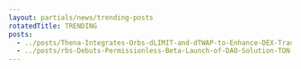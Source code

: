 ```yaml
---
layout: partials/news/trending-posts
rotatedTitle: TRENDING
posts:
  - ../posts/Thena-Integrates-Orbs-dLIMIT-and-dTWAP-to-Enhance-DEX-Trading-Capabilities.md
  - ../posts/rbs-Debuts-Permissionless-Beta-Launch-of-DAO-Solution-TON-Vote.md
---
```


